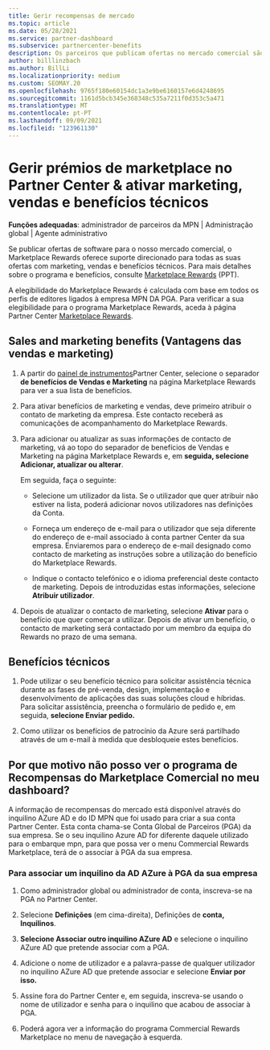 ```yaml
---
title: Gerir recompensas de mercado
ms.topic: article
ms.date: 05/28/2021
ms.service: partner-dashboard
ms.subservice: partnercenter-benefits
description: Os parceiros que publicam ofertas no mercado comercial são elegíveis para benefícios que oferecem apoio ao marketing.
author: billlinzbach
ms.author: BillLi
ms.localizationpriority: medium
ms.custom: SEOMAY.20
ms.openlocfilehash: 9765f180e60154dc1a3e9be6160157e6d4248695
ms.sourcegitcommit: 1161d5bcb345e368348c535a7211f0d353c5a471
ms.translationtype: MT
ms.contentlocale: pt-PT
ms.lasthandoff: 09/09/2021
ms.locfileid: "123961130"
---
```

# <a name="manage-marketplace-rewards-in-partner-center--activate-marketing-sales-and-technical-benefits"></a>Gerir prémios de marketplace no Partner Center & ativar marketing, vendas e benefícios técnicos

**Funções adequadas**: administrador de parceiros da MPN | Administração global | Agente administrativo

Se publicar ofertas de software para o nosso mercado comercial, o Marketplace Rewards oferece suporte direcionado para todas as suas ofertas com marketing, vendas e benefícios técnicos. Para mais detalhes sobre o programa e benefícios, consulte [Marketplace Rewards](https://aka.ms/marketplacerewards) (PPT).

A elegibilidade do Marketplace Rewards é calculada com base em todos os perfis de editores ligados à empresa MPN DA PGA. Para verificar a sua elegibilidade para o programa Marketplace Rewards, aceda à página Partner Center [Marketplace Rewards](https://partner.microsoft.com/dashboard/mpn/program/commercialmarketplace).

## <a name="sales-and-marketing-benefits"></a>Sales and marketing benefits (Vantagens das vendas e marketing)

1. A partir do [painel de instrumentos](https://partner.microsoft.com/dashboard)Partner Center, selecione o separador **de benefícios de Vendas e Marketing** na página Marketplace Rewards para ver a sua lista de benefícios.

2. Para ativar benefícios de marketing e vendas, deve primeiro atribuir o contato de marketing da empresa. Este contacto receberá as comunicações de acompanhamento do Marketplace Rewards.

3. Para adicionar ou atualizar as suas informações de contacto de marketing, vá ao topo do separador de benefícios de Vendas e Marketing na página Marketplace Rewards e, em **seguida, selecione Adicionar, atualizar ou alterar**.

   Em seguida, faça o seguinte:

   - Selecione um utilizador da lista. Se o utilizador que quer atribuir não estiver na lista, poderá adicionar novos utilizadores nas definições da Conta.

   - Forneça um endereço de e-mail para o utilizador que seja diferente do endereço de e-mail associado à conta partner Center da sua empresa. Enviaremos para o endereço de e-mail designado como contacto de marketing as instruções sobre a utilização do benefício do Marketplace Rewards.

   - Indique o contacto telefónico e o idioma preferencial deste contacto de marketing. Depois de introduzidas estas informações, selecione **Atribuir utilizador**.

4. Depois de atualizar o contacto de marketing, selecione **Ativar** para o benefício que quer começar a utilizar. Depois de ativar um benefício, o contacto de marketing será contactado por um membro da equipa do Rewards no prazo de uma semana.

## <a name="technical-benefits"></a>Benefícios técnicos

1. Pode utilizar o seu benefício técnico para solicitar assistência técnica durante as fases de pré-venda, design, implementação e desenvolvimento de aplicações das suas soluções cloud e híbridas. Para solicitar assistência, preencha o formulário de pedido e, em seguida, **selecione Enviar pedido.**

2. Como utilizar os benefícios de patrocínio da Azure será partilhado através de um e-mail à medida que desbloqueie estes benefícios.

## <a name="why-cant-i-see-the-commercial-marketplace-rewards-program-on-my-dashboard"></a>Por que motivo não posso ver o programa de Recompensas do Marketplace Comercial no meu dashboard?

A informação de recompensas do mercado está disponível através do inquilino AZure AD e do ID MPN que foi usado para criar a sua conta Partner Center. Esta conta chama-se Conta Global de Parceiros (PGA) da sua empresa. Se o seu inquilino Azure AD for diferente daquele utilizado para o embarque mpn, para que possa ver o menu Commercial Rewards Marketplace, terá de o associar à PGA da sua empresa.

### <a name="to-associate-an-azure-ad-tenant-with-the-pga-of-your-company"></a>Para associar um inquilino da AD AZure à PGA da sua empresa

1. Como administrador global ou administrador de conta, inscreva-se na PGA no Partner Center.

2. Selecione **Definições** (em cima-direita), Definições de **conta,** **Inquilinos**.

3. **Selecione Associar outro inquilino AZure AD** e selecione o inquilino AZure AD que pretende associar com a PGA.

4. Adicione o nome de utilizador e a palavra-passe de qualquer utilizador no inquilino AZure AD que pretende associar e selecione **Enviar por isso.**

5. Assine fora do Partner Center e, em seguida, inscreva-se usando o nome de utilizador e senha para o inquilino que acabou de associar à PGA.

6. Poderá agora ver a informação do programa Commercial Rewards Marketplace no menu de navegação à esquerda.
